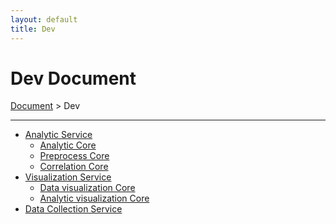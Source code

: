 ```yaml
---
layout: default
title: Dev
---
```


# Dev Document
<div class="alert alert-dark" role="alert">
    <a href="../index.html">Document</a>
     > 
    Dev
</div>

---

- [Analytic Service](./analytic/index.md)
    - [Analytic Core](./analytic/analytic.md)
    - [Preprocess Core](./analytic/preprocess.md)
    - [Correlation Core](./analytic/correlation.md)
- [Visualization Service](./visualization/index.md)
    - [Data visualization Core](./visualization/data.md)
    - [Analytic visualization Core](./visualization/analytic.md)
- [Data Collection Service](./dataCollect/index.md)
